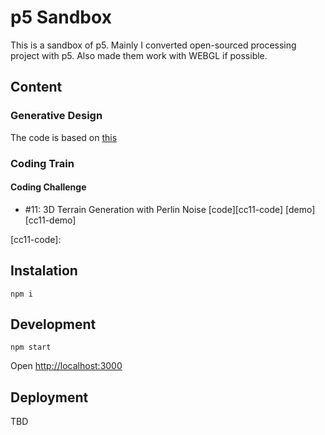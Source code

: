# p5 Sandbox

This is a sandbox of p5. Mainly I converted open-sourced processing project with p5. Also made them work with WEBGL if possible.

## Content

### Generative Design

The code is based on [this](http://www.generative-gestaltung.de/2/)

### Coding Train

#### Coding Challenge
- #11: 3D Terrain Generation with Perlin Noise [code][cc11-code] [demo][cc11-demo]

[cc11-code]: 

## Instalation

```
npm i
```

## Development

```
npm start
```

Open [http://localhost:3000]()

## Deployment

TBD
